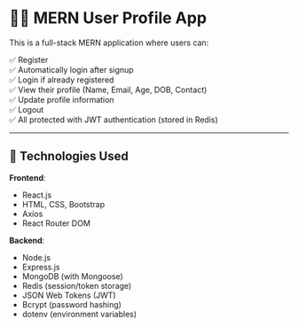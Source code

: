 # 🧑‍💻 MERN User Profile App

This is a full-stack MERN application where users can:

✅ Register  
✅ Automatically login after signup  
✅ Login if already registered  
✅ View their profile (Name, Email, Age, DOB, Contact)  
✅ Update profile information  
✅ Logout  
✅ All protected with JWT authentication (stored in Redis)

---

## 🚀 Technologies Used

**Frontend**:
- React.js
- HTML, CSS, Bootstrap
- Axios
- React Router DOM

**Backend**:
- Node.js
- Express.js
- MongoDB (with Mongoose)
- Redis (session/token storage)
- JSON Web Tokens (JWT)
- Bcrypt (password hashing)
- dotenv (environment variables)

